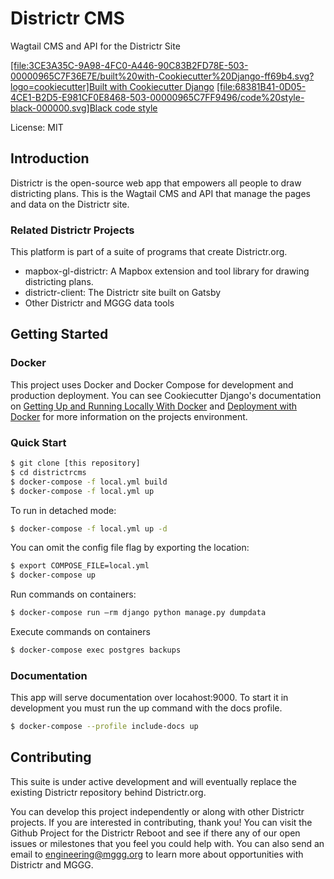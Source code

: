 # Districtr CMS

Wagtail CMS and API for the Districtr Site

[[file:3CE3A35C-9A98-4FC0-A446-90C83B2FD78E-503-00000965C7F36E7E/built%20with-Cookiecutter%20Django-ff69b4.svg?logo=cookiecutter]Built with Cookiecutter Django](https://github.com/cookiecutter/cookiecutter-django/)
[[file:68381B41-0D05-4CE1-B2D5-E981CF0E8468-503-00000965C7FF9496/code%20style-black-000000.svg]Black code style](https://github.com/ambv/black)

License: MIT

## Introduction

Districtr is the open-source web app that empowers all people to draw districting plans. This is the Wagtail CMS and API that manage the pages and data on the Districtr site.

### Related Districtr Projects

This platform is part of a suite of programs that create Districtr.org.

- mapbox-gl-districtr: A Mapbox extension and tool library for drawing districting plans.
- districtr-client: The Districtr site built on Gatsby
- Other Districtr and MGGG data tools

## Getting Started

### Docker

This project uses Docker and Docker Compose for development and production deployment. You can see Cookiecutter Django's documentation on [Getting Up and Running Locally With Docker](https://cookiecutter-django.readthedocs.io/en/latest/developing-locally-docker.html) and [Deployment with Docker](https://cookiecutter-django.readthedocs.io/en/latest/developing-locally-docker.html) for more information on the projects environment.

### Quick Start

```bash
$ git clone [this repository]
$ cd districtrcms
$ docker-compose -f local.yml build
$ docker-compose -f local.yml up
```

To run in detached mode:

```bash
$ docker-compose -f local.yml up -d
```

You can omit the config file flag by exporting the location:

```bash
$ export COMPOSE_FILE=local.yml
$ docker-compose up
```

Run commands on containers:

```bash
$ docker-compose run —rm django python manage.py dumpdata
```

Execute commands on containers

```bash
$ docker-compose exec postgres backups
```

### Documentation

This app will serve documentation over locahost:9000. To start it in development you must run the up command with the docs profile.

```bash
$ docker-compose --profile include-docs up
```

## Contributing

This suite is under active development and will eventually replace the existing Districtr repository behind Districtr.org.

You can develop this project independently or along with other Districtr projects. If you are interested in contributing, thank you! You can visit the Github Project for the Districtr Reboot and see if there any of our open issues or milestones that you feel you could help with. You can also send an email to engineering@mggg.org to learn more about opportunities with Districtr and MGGG.
